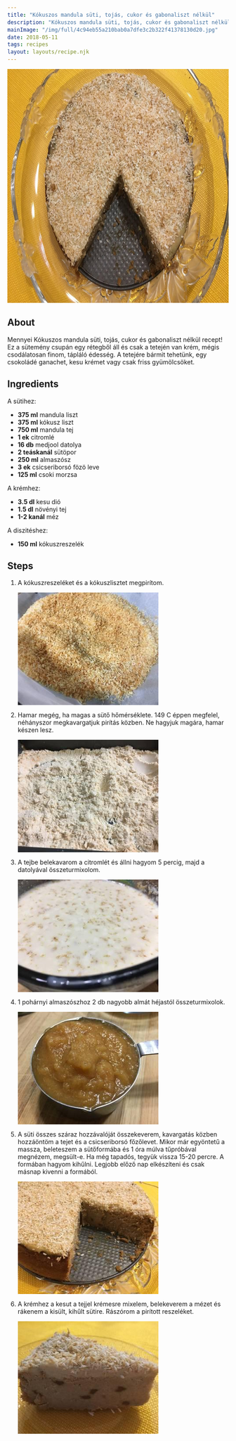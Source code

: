 ```yaml
---
title: "Kókuszos mandula süti, tojás, cukor és gabonaliszt nélkül"
description: "Kókuszos mandula süti, tojás, cukor és gabonaliszt nélkül"
mainImage: "/img/full/4c94eb55a210bab0a7dfe3c2b322f41378130d20.jpg"
date: 2018-05-11
tags: recipes
layout: layouts/recipe.njk
---
```

                        
<p align="center"><a href="https://cookpad.com/hu/receptek/4896628-kokuszos-mandula-suti-tojas-cukor-es-gabonaliszt-nelkul" rel="Recipe source page"><img width="751" height="532" src="/img/full/4c94eb55a210bab0a7dfe3c2b322f41378130d20.jpg"/></a></p>

## About
Mennyei Kókuszos mandula süti, tojás, cukor és gabonaliszt nélkül recept! Ez a sütemény csupán egy rétegből áll és csak a tetején van krém, mégis csodálatosan finom, tápláló édesség. A tetejére bármit tehetünk, egy csokoládé ganachet, kesu krémet vagy csak friss gyümölcsöket.

>  

## Ingredients

A sütihez:
* **375 ml** mandula liszt
* **375 ml** kókusz liszt
* **750 ml** mandula tej
* **1 ek** citromlé
* **16 db** medjool datolya
* **2 teáskanál** sütöpor
* **250 ml** almaszósz
* **3 ek** csicseriborsó fözö leve
* **125 ml** csoki morzsa

A krémhez:
* **3.5 dl** kesu dió
* **1.5 dl** növényi tej
* **1-2 kanál** méz

A diszitéshez:
* **150 ml** kókuszreszelék

## Steps

1. A kókuszreszeléket és a kókuszlisztet megpirítom.
 
    <p><img width="320" height="256" align="left" src="/img/full/69f4b6e09b7896c7db8bd4c381419c954f171eb2.jpg"/></p><div style="clear: both"/>

2. Hamar megég, ha magas a sütő hőmérséklete. 149 C éppen megfelel, néhányszor megkavargatjuk pirítás közben. Ne hagyjuk magára, hamar készen lesz.
 
    <p><img width="320" height="256" align="left" src="/img/full/1a69b44956f9b8f0234596ca26e1bc6c580d2329.jpg"/></p><div style="clear: both"/>

3. A tejbe belekavarom a citromlét és állni hagyom 5 percig, majd a datolyával összeturmixolom.
 
    <p><img width="320" height="256" align="left" src="/img/full/60331e15dccbb2345a719db82ee5e2c46a7ac043.jpg"/></p><div style="clear: both"/>

4. 1 pohárnyi almaszószhoz 2 db nagyobb almát héjastól összeturmixolok.
 
    <p><img width="320" height="256" align="left" src="/img/full/34d350fddf345db3547efe6d37201db66dee0f9c.jpg"/></p><div style="clear: both"/>

5. A süti összes száraz hozzávalóját összekeverem, kavargatás közben hozzáöntöm a tejet és a csicseriborsó főzőlevet. Mikor már egyöntetű a massza, beleteszem a sütőformába és 1 óra múlva tűpróbával megnézem, megsült-e. Ha még tapadós, tegyük vissza 15-20 percre. A formában hagyom kihűlni. Legjobb előző nap elkészíteni és csak másnap kivenni a formából.
 
    <p><img width="320" height="256" align="left" src="/img/full/b5c9d3e3ff35f2655ed45e331e537cb3553fc927.jpg"/></p><div style="clear: both"/>

6. A krémhez a kesut a tejjel krémesre mixelem, belekeverem a mézet és rákenem a kisült, kihűlt sütire. Rászórom a pirított reszeléket.
 
    <p><img width="320" height="256" align="left" src="/img/full/cc6409be2c63b380af7d0299689e7c5faa1f0041.jpg"/></p><div style="clear: both"/>

